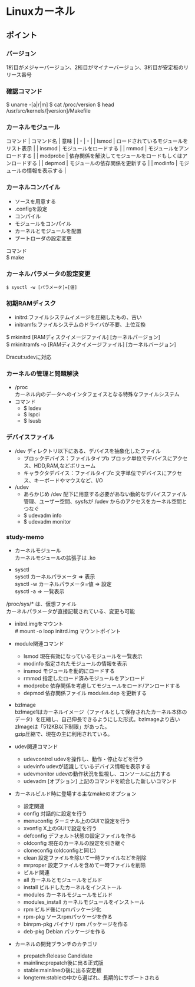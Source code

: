 # Linuxカーネル

## ポイント

### バージョン
1桁目がメジャーバージョン、2桁目がマイナーバージョン、3桁目が安定板のリリース番号

### 確認コマンド

$ uname -[a|r|m]
$ cat /proc/version
$ head /usr/src/kernels/[version]/Makefile

### カーネルモジュール

コマンド
| コマンド名 | 意味 |
| - | - |
| lsmod | ロードされているモジュールをリスト表示 |
| insmod | モジュールをロードする |
| rmmod | モジュールをアンロードする |
| modprobe | 依存関係を解決してモジュールをロードもしくはアンロードする |
| depmod | モジュールの依存関係を更新する |
| modinfo | モジュールの情報を表示する |


### カーネルコンパイル

* ソースを用意する
* .configを設定
* コンパイル
* モジュールをコンパイル
* カーネルとモジュールを配置
* ブートローダの設定変更

コマンド  
$ make 

### カーネルパラメータの設定変更

```
$ sysctl -w [パラメータ]=[値]
```

### 初期RAMディスク

* initrd:ファイルシステムイメージを圧縮したもの、古い
* initramfs:ファイルシステムのドライバが不要、上位互換

$ mkinitrd [RAMディスクイメージファイル] [カーネルパージョン]  
$ mkinitramfs -o [RAMディスクイメージファイル] [カーネルバージョン]

Dracut:udevに対応

### カーネルの管理と問題解決

* /proc  
カーネル内のデータへのインタフェイスとなる特殊なファイルシステム
* コマンド  
  * $ lsdev  
  * $ lspci
  * $ lsusb

### デバイスファイル

* /dev ディレクトリ以下にある、デバイスを抽象化したファイル
  * ブロックデバイス：ファイルタイプb ブロック単位でデバイスにアクセス、HDD,RAM,などボリューム
  * キャラクタデバイス：ファイルタイプc 文字単位でデバイスにアクセス、キーボードやマウスなど、I/O
* /udev
  * あらかじめ /dev 配下に用意する必要があない動的なデバイスファイル管理、ユーザー空間、sysfsが /udev からのアクセスをカーネル空間とつなぐ
  * $ udevadm info  
  * $ udevadm monitor

### study-memo

* カーネルモジュール  
  カーネルモジュールの拡張子は .ko

* sysctl  
  sysctl カーネルパラメータ ⇒ 表示  
  sysctl -w カーネルパラメータ=値 ⇒ 設定  
  sysctl -a ⇒ 一覧表示

/proc/sys/* は、仮想ファイル  
カーネルパラメータが直接記載されている、変更も可能

* initrd.imgをマウント  
  \# mount -o loop initrd.img マウントポイント

* module関連コマンド  
  * lsmod 現在有効になっているモジュールを一覧表示
  * modinfo 指定されたモジュールの情報を表示
  * insmod モジュールを動的にロードする
  * rmmod 指定したロード済みモジュールをアンロード
  * modprobe 依存関係を考慮してモジュールをロード/アンロードする
  * depmod 依存関係ファイル modules.dep を更新する

* bzImage  
  bzImage1はカーネルイメージ（ファイルとして保存されたカーネル本体のデータ）を圧縮し、自己伸長できるようにした形式。bzImageより古いzImageは「512KB以下制限」があった。  
  gzip圧縮で、現在の主に利用されている。

* udev関連コマンド  
  * udevcontrol udevを操作し、動作・停止などを行う
  * udevinfo udevが認識しているデバイス情報を表示する
  * udevmonitor udevの動作状況を監視し、コンソールに出力する
  * udevadm [オプション] 上記のコマンドを統合した新しいコマンド

* カーネルビルド時に登場する主なmakeのオプション
  * 設定関連
  * config 対話的に設定を行う
  * menuconfig ターミナル上のGUIで設定を行う
  * xvonfig X上のGUIで設定を行う
  * defconfig デフォルト状態の設定ファイルを作る
  * oldconfig 現在のカーネルの設定を引き継ぐ
  * cloneconfig (oldconfigと同じ)
  * clean 設定ファイルを除いて一時ファイルなどを削除
  * mrproper 設定ファイルを含めて一時ファイルを削除
  * ビルド関連
  * all カーネルとモジュールをビルド
  * install ビルドしたカーネルをインストール
  * modules カーネルモジュールをビルド
  * modules_install カーネルモジュールをインストール
  * rpm ビルド後にrpmパッケージ化
  * rpm-pkg ソースrpmパッケージを作る
  * binrpm-pkg バイナリ rpm パッケージを作る
  * deb-pkg Debian パッケージを作る 

* カーネルの開発ブランチのカテゴリ
  * prepatch:Release Candidate
  * mainline:prepatch後に出る正式版
  * stable:mainlineの後に出る安定板
  * longterm:stableの中から選ばれ、長期的にサポートされる
